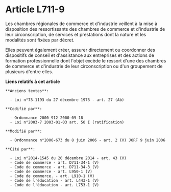 # Article L711-9

Les chambres régionales de commerce et d'industrie veillent à la mise à disposition des ressortissants des chambres de
commerce et d'industrie de leur circonscription, de services et prestations dont la nature et les modalités sont fixées par
décret.

Elles peuvent également créer, assurer directement ou coordonner des dispositifs de conseil et d'assistance aux entreprises
et des actions de formation professionnelle dont l'objet excède le ressort d'une des chambres de commerce et d'industrie de
leur circonscription ou d'un groupement de plusieurs d'entre elles.

**Liens relatifs à cet article**

	**Anciens textes**:

	  - Loi n°73-1193 du 27 décembre 1973 - art. 27 (Ab)

	**Codifié par**:

	  - Ordonnance 2000-912 2000-09-18
	  - Loi n°2003-7 2003-01-03 art. 50 I (ratification)

	**Modifié par**:

	  - Ordonnance n°2006-673 du 8 juin 2006 - art. 2 (V) JORF 9 juin 2006

	**Cité par**:

	  - Loi n°2014-1545 du 20 décembre 2014 - art. 43 (V)
	  - Code de commerce - art. D711-34-1 (V)
	  - Code de commerce - art. D711-34-3 (V)
	  - Code de commerce - art. L950-1 (V)
	  - Code de commerce. - art. L910-1 (V)
	  - Code de l'éducation - art. L443-1 (V)
	  - Code de l'éducation - art. L753-1 (V)
